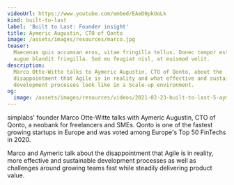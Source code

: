 ```yaml
---
videoUrl: https://www.youtube.com/embed/EAeD0pkUoLk
kind: built-to-last
label: 'Built to Last: Founder insight'
title: Aymeric Augustin, CTO of Qonto
image: /assets/images/resources/marco.jpg
teaser:
  Maecenas quis accumsan eros, vitae fringilla tellus. Donec tempor est porta
  augue blandit fringilla. Sed eu feugiat nisl, at euismod velit.
description:
  Marco Otte-Witte talks to Aymeric Augustin, CTO of Qonto, about the
  disappointment that Agile is in reality and what effective and sustainable
  development processes look like in a Scale-up environment.
og:
  image: /assets/images/resources/videos/2021-02-23-built-to-last-5-aymeric-augustin/og-image.png
---
```


simplabs' founder Marco Otte-Witte talks with Aymeric Augustin, CTO of Qonto, a
neobank for freelancers and SMEs. Qonto is one of the fastest growing startups
in Europe and was voted among Europe's Top 50 FinTechs in 2020.

Marco and Aymeric talk about the disappointment that Agile is in reality, more
effective and sustainable development processes as well as challenges around
growing teams fast while steadily delivering product value.
